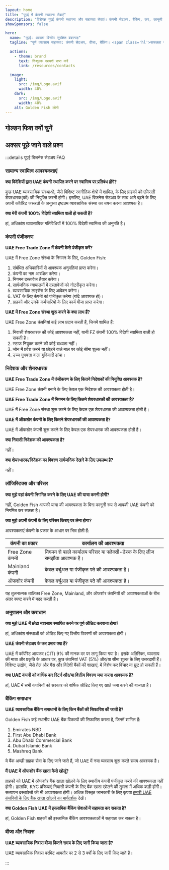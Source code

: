 ```yaml
---
layout: home
title: "यूएई में कंपनी स्थापना सेवाएं"
description: "विशेषज्ञ यूएई कंपनी स्थापना और सहायता सेवाएं। कंपनी सेटअप, बैंकिंग, कर, कानूनी और वीजा समाधान। स्वीकृति के बाद ही भुगतान करें।"
showSponsors: false

hero:
  name: "यूएई: आपका वित्तीय सुरक्षित बंदरगाह"
  tagline: "पूर्ण व्यवसाय सहायता: कंपनी सेटअप, वीजा, बैंकिंग। <span class='hl'>सफलता नहीं — कोई शुल्क नहीं</span>।"

  actions:
    - theme: brand
      text: निःशुल्क परामर्श प्राप्त करें
      link: /resources/contacts

  image:
    light:
      src: /img/Logo.avif
      width: 40%
    dark:
      src: /img/Logo.avif
      width: 40%
    alt: Golden Fish लोगो
---
```


<FeatureCards :features="[
  {
    title: 'कंपनी स्थापना मार्गदर्शिका',
    details: '**Free Zone, Offshore, Mainland, Branch** में कंपनियां स्थापित करने की पूर्ण मार्गदर्शिका।',
    items: [
      'Free Zones और Mainland में 100% विदेशी स्वामित्व उपलब्ध',
      'कम कर दरें - केवल 9% कॉर्पोरेट कर',
      'कोई मुद्रा नियंत्रण नहीं - आसान पूंजी प्रत्यावर्तन'
    ],
    linkText: 'और जानें',
    link: '/uae-business/offer/company-registration/',
    icon: {
      light: '/img/iStock-2051326997.avif',
      dark: '/img/iStock-1448478309.jpg',
      alt: 'कंपनी स्थापना मार्गदर्शिका'
    }
  },
  {
    title: 'बैंक खाता खोलना',
    details: 'यूएई के विश्वसनीय बैंकों के साथ आसानी से व्यवसाय या व्यक्तिगत बैंक खाते खोलें।',
    items: [
      'सरकारी स्वीकृतियों के लिए एंड-टू-एंड PRO सेवाएं',
      'संपूर्ण बैंकिंग पैकेज सेटअप',
      '**96% सफलता दर**',
    ],
    linkText: 'और जानें',
    link: '/uae-business/offer/banking/',
    icon: {
      light: '/img/iStock-2153786564.avif',
      dark: '/img/iStock-2166793628.avif',
      alt: 'बैंकिंग सेवाएं'
    }
  },
  {
    title: 'Golden Visa और निवास',
    details: 'सरल आवेदन प्रक्रिया के साथ दीर्घकालिक निवास के लिए यूएई **Golden Visa** प्राप्त करें।',
    items: [
      '**हर 6 महीने में यूएई में प्रवेश की आवश्यकता नहीं**',
      'योग्यता शर्तों को बनाए रखने पर नवीनीकरण के विकल्प के साथ 10 वर्ष की वैधता',
      '92% सफलता दर',
    ],
    linkText: 'और जानें',
    link: '/uae-business/offer/golden-visa/',
    icon: {
      light: '/img/iStock-1312241253.avif',
      dark: '/img/ILONMASKID.webp',
      alt: 'वीजा सेवाएं'
    }
  },
]" />

<FeatureCards :features="[
  {
    title: 'अनुपालन सेवाएं',
    details: 'हमारे विशेषज्ञ आपको ESR रिपोर्ट और UBO फाइलिंग सहित जटिल यूएई नियामक आवश्यकताओं के माध्यम से मार्गदर्शन करते हैं।',
    items: [],
    linkText: 'और जानें',
    link: '/uae-business/company-registration/Protect-Your-Business',
    icon: {
      light: '/img/iStock-1299393716.avif',
      dark: '/img/iStock-2149731304.avif',
      alt: 'अनुपालन सेवाएं'
    }
  },
  {
    title: 'कॉर्पोरेट कर और VAT',
    details: 'Federal Tax Authority (FTA) के साथ कॉर्पोरेट कर और VAT दायित्वों के अनुपालन को सुनिश्चित करने वाली विशेषज्ञ सलाह।',
    items: [],
    linkText: 'और जानें',
    link: '/uae-business/company-registration/accounting-legal',
    icon: {
      light: '/img/iStock-1018285934.avif',
      dark: '/img/iStock-584576538.avif',
      alt: 'कर सेवाएं'
    }
  },
  {
    title: 'कानूनी सेवाएं',
    details: 'कानूनी टीम M&As, कॉर्पोरेट पुनर्गठन, वित्तपोषण और विवाद समाधान के संबंध में यूएई के कानूनों पर सलाह देती है।',
    items: [],
    linkText: 'और जानें',
    link: '/uae-business/company-registration/Protect-Your-Business',
    icon: {
      light: '/img/iStock-650045508.avif',
      dark: '/img/iStock-1498627598.avif',
      alt: 'कानूनी सेवाएं'
    }
  },
  {
    title: 'लेखा और वेतन',
    details: 'हमारे लेखाकार वित्त का प्रबंधन करते हैं, बुककीपिंग, समाधान, वेतन और ऑडिट सहायता प्रदान करते हैं, भर्ती लागत बचाते हैं।',
    items: [],
    linkText: 'और जानें',
    link: '/resources/contacts',
    icon: {
      light: '/img/iStock-1022793868.avif',
      dark: '/img/iStock-1320130292.jpg',
      alt: 'लेखा सेवाएं'
    }
  },
]" />

## गोल्डन फिश क्यों चुनें

<BenefitsList :features="[
  {
    icon: '🏢',
    title: 'स्थानीय UAE विशेषज्ञता',
    text: 'दुबई में समर्पित विशेषज्ञ प्रक्रिया के हर चरण में विशेषज्ञ मार्गदर्शन प्रदान करते हैं।'
  },
  {
    icon: '📊',
    title: 'सिद्ध सफलता दर',
    text: 'हमारी प्रीमियम प्रोसेसिंग के माध्यम से जारी किए गए सैकड़ों वीजा, बैंक खाते और कंपनी पंजीकरण के साथ 90% से अधिक स्वीकृति दर।'
  },
  {
    icon: '💸',
    title: '**सफलता-आधारित शुल्क**',
    text: '[स्वीकृति के बाद ही भुगतान करें](/uae-business/benefits/success-based-fees)। बिना किसी छिपी लागत के पूर्ण पारदर्शिता।'
  },
]" />

## अक्सर पूछे जाने वाले प्रश्न

:::details यूएई बिजनेस सेटअप FAQ

### सामान्य स्वामित्व आवश्यकताएं

**क्या विदेशियों द्वारा UAE कंपनी स्थापित करने पर स्वामित्व पर प्रतिबंध होंगे?**

कुछ UAE व्यावसायिक संस्थाओं, जैसे विशिष्ट रणनीतिक क्षेत्रों में शामिल, के लिए ग्राहकों को एमिराती शेयरधारक(कों) की नियुक्ति करनी होगी। इसलिए, UAE बिजनेस सेटअप के साथ आगे बढ़ने के लिए अपनी कॉर्पोरेट जरूरतों के अनुरूप इष्टतम व्यावसायिक संस्था का चयन करना आवश्यक है।

**क्या मेरी कंपनी 100% विदेशी स्वामित्व वाली हो सकती है?**

हां, अधिकांश व्यावसायिक गतिविधियों में 100% विदेशी स्वामित्व की अनुमति है।

### कंपनी पंजीकरण

**UAE Free Trade Zone में कंपनी कैसे पंजीकृत करें?**

UAE में Free Zone संस्था के निगमन के लिए, Golden Fish:

1. संबंधित अधिकारियों से आवश्यक अनुमतियां प्राप्त करेगा।
2. कंपनी का नाम आरक्षित करेगा।
3. निगमन दस्तावेज तैयार करेगा।
4. सार्वजनिक न्यायालयों में दस्तावेजों को नोटरीकृत करेगा।
5. व्यावसायिक लाइसेंस के लिए आवेदन करेगा।
6. VAT के लिए कंपनी को पंजीकृत करेगा (यदि आवश्यक हो)।
7. ग्राहकों और उनके कर्मचारियों के लिए कार्य वीजा प्राप्त करेगा।

**UAE में Free Zone संस्था शुरू करने के क्या लाभ हैं?**

UAE Free Zone कंपनियां कई लाभ प्रदान करती हैं, जिनमें शामिल हैं:

1. निवासी शेयरधारक की कोई आवश्यकता नहीं, यानी FZ कंपनी 100% विदेशी स्वामित्व वाली हो सकती है।
2. स्टाफ नियुक्त करने की कोई बाध्यता नहीं।
3. जोन में प्रवेश करने या छोड़ने वाले माल पर कोई सीमा शुल्क नहीं।
4. उच्च गुणवत्ता वाला बुनियादी ढांचा।

### निदेशक और शेयरधारक

**UAE Free Trade Zone में पंजीकरण के लिए कितने निदेशकों की नियुक्ति आवश्यक है?**

UAE Free Zone कंपनी बनाने के लिए केवल एक निदेशक की आवश्यकता होती है।

**UAE Free Trade Zone में निगमन के लिए कितने शेयरधारकों की आवश्यकता है?**

UAE में Free Zone संस्था शुरू करने के लिए केवल एक शेयरधारक की आवश्यकता होती है।

**UAE में ऑफशोर कंपनी के लिए कितने शेयरधारकों की आवश्यकता है?**

UAE में ऑफशोर कंपनी शुरू करने के लिए केवल एक शेयरधारक की आवश्यकता होती है।

**क्या निवासी निदेशक की आवश्यकता है?**

नहीं।

**क्या शेयरधारक/निदेशक का विवरण सार्वजनिक देखने के लिए उपलब्ध है?**

नहीं।

### लॉजिस्टिक्स और परिसर

**क्या मुझे वहां कंपनी निगमित करने के लिए UAE की यात्रा करनी होगी?**

नहीं, Golden Fish आपकी यात्रा की आवश्यकता के बिना कानूनी रूप से आपकी UAE कंपनी को निगमित कर सकता है।

**क्या मुझे अपनी कंपनी के लिए परिसर किराए पर लेना होगा?**

आवश्यकताएं कंपनी के प्रकार के आधार पर भिन्न होती हैं:

| कंपनी का प्रकार | कार्यालय की आवश्यकता |
| ----------------- | --------------------------------------------------------------------------------------- |
| Free Zone कंपनी | निगमन से पहले कार्यालय परिसर या फ्लेक्सी-डेस्क के लिए लीज समझौता आवश्यक है। |
| Mainland कंपनी | केवल वर्चुअल या पंजीकृत पते की आवश्यकता है। |
| ऑफशोर कंपनी | केवल वर्चुअल या पंजीकृत पते की आवश्यकता है। |

यह तुलनात्मक तालिका Free Zone, Mainland, और ऑफशोर कंपनियों की आवश्यकताओं के बीच अंतर स्पष्ट करने में मदद करती है।

### अनुपालन और कराधान

**क्या मुझे UAE में छोटा व्यवसाय स्थापित करने पर पूर्ण ऑडिट करवाना होगा?**

हां, अधिकांश संस्थाओं को ऑडिट किए गए वित्तीय विवरणों की आवश्यकता होगी।

**UAE कंपनी सेटअप के कर प्रभाव क्या हैं?**

UAE में कॉर्पोरेट आयकर (CIT) 9% की मानक दर पर लागू किया गया है। इसके अतिरिक्त, व्यवसाय की मात्रा और प्रकृति के आधार पर, कुछ कंपनियां VAT (5%) और/या सीमा शुल्क के लिए उत्तरदायी हैं। विशिष्ट उद्योग, जैसे तेल और गैस और विदेशी बैंकों की शाखाएं, में विशेष कर विचार या छूट हो सकती हैं।

**क्या UAE कंपनी को वार्षिक कर रिटर्न और/या वित्तीय विवरण जमा करना आवश्यक है?**

हां, UAE में सभी कंपनियों को सरकार को वार्षिक ऑडिट किए गए खाते जमा करने की बाध्यता है।

### बैंकिंग समाधान

**UAE व्यावसायिक बैंकिंग समाधानों के लिए किन बैंकों की सिफारिश की जाती है?**

Golden Fish कई स्थानीय UAE बैंक विकल्पों की सिफारिश करता है, जिनमें शामिल हैं:

1. Emirates NBD
2. First Abu Dhabi Bank
3. Abu Dhabi Commercial Bank
4. Dubai Islamic Bank
5. Mashreq Bank

ये बैंक अच्छी ग्राहक सेवा के लिए जाने जाते हैं, जो UAE में नया व्यवसाय शुरू करते समय आवश्यक है।

**मैं UAE में ऑफशोर बैंक खाता कैसे खोलूं?**

ग्राहकों को UAE में ऑफशोर बैंक खाता खोलने के लिए स्थानीय कंपनी पंजीकृत करने की आवश्यकता नहीं होगी। हालांकि, KYC प्रक्रियाएं निवासी कंपनी के लिए बैंक खाता खोलने की तुलना में अधिक कड़ी होंगी। सत्यापन दस्तावेजों की भी आवश्यकता होगी। अधिक विस्तृत जानकारी के लिए कृपया [हमारी UAE कंपनियों के लिए बैंक खाता खोलने का मार्गदर्शक](./uae-business/company-registration/banking) देखें।

**क्या Golden Fish UAE में इस्लामिक बैंकिंग सेवाओं में सहायता कर सकता है?**

हां, Golden Fish ग्राहकों की इस्लामिक बैंकिंग आवश्यकताओं में सहायता कर सकता है।

### वीजा और निवास

**UAE व्यावसायिक निवास वीजा कितने समय के लिए जारी किया जाता है?**

UAE व्यावसायिक निवास परमिट आमतौर पर 2 से 3 वर्षों के लिए जारी किए जाते हैं।

:::

<ContactFormModalNav buttonText="निःशुल्क परामर्श प्राप्त करें" formStyle="display: block; margin: 3rem auto;"/>